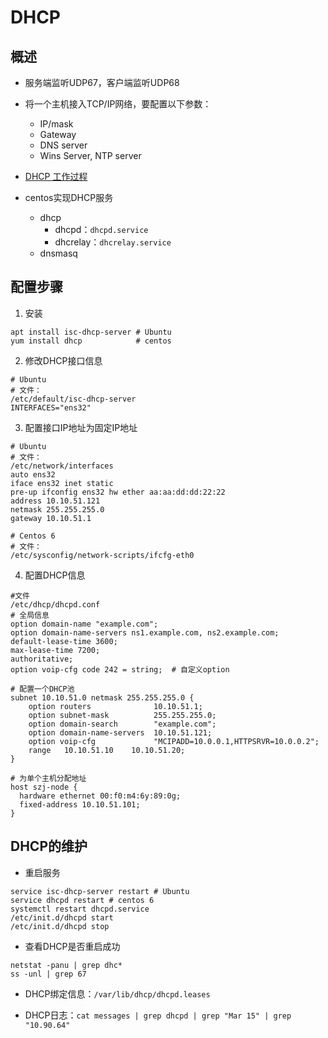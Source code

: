# DHCP

## 概述

- 服务端监听UDP67，客户端监听UDP68

- 将一个主机接入TCP/IP网络，要配置以下参数：
    - IP/mask
    - Gateway
    - DNS server
    - Wins Server, NTP server

- [DHCP 工作过程](https://www.zyops.com/dhcp-working-procedure/ "DHCP 工作过程")

- centos实现DHCP服务
    - dhcp
        - dhcpd：`dhcpd.service`
        - dhcrelay：`dhcrelay.service`
    - dnsmasq


## 配置步骤

1. 安装
```
apt install isc-dhcp-server # Ubuntu
yum install dhcp            # centos
```
2. 修改DHCP接口信息
```
# Ubuntu
# 文件：
/etc/default/isc-dhcp-server
INTERFACES="ens32"
```
3. 配置接口IP地址为固定IP地址
```
# Ubuntu
# 文件：
/etc/network/interfaces
auto ens32
iface ens32 inet static
pre-up ifconfig ens32 hw ether aa:aa:dd:dd:22:22
address 10.10.51.121
netmask 255.255.255.0
gateway 10.10.51.1

# Centos 6
# 文件：
/etc/sysconfig/network-scripts/ifcfg-eth0
```
4. 配置DHCP信息
```
#文件
/etc/dhcp/dhcpd.conf
# 全局信息
option domain-name "example.com";
option domain-name-servers ns1.example.com, ns2.example.com;
default-lease-time 3600;
max-lease-time 7200;
authoritative;
option voip-cfg code 242 = string;  # 自定义option

# 配置一个DHCP池
subnet 10.10.51.0 netmask 255.255.255.0 {
    option routers              10.10.51.1;
    option subnet-mask          255.255.255.0;
    option domain-search        "example.com";
    option domain-name-servers  10.10.51.121;
    option voip-cfg             "MCIPADD=10.0.0.1,HTTPSRVR=10.0.0.2";
    range   10.10.51.10    10.10.51.20;
}

# 为单个主机分配地址
host szj-node {
  hardware ethernet 00:f0:m4:6y:89:0g;
  fixed-address 10.10.51.101;
}
```

## DHCP的维护

- 重启服务
```
service isc-dhcp-server restart # Ubuntu
service dhcpd restart # centos 6
systemctl restart dhcpd.service
/etc/init.d/dhcpd start
/etc/init.d/dhcpd stop
```

- 查看DHCP是否重启成功
```
netstat -panu | grep dhc*
ss -unl | grep 67
```

- DHCP绑定信息：`/var/lib/dhcp/dhcpd.leases`

- DHCP日志：`cat messages | grep dhcpd | grep "Mar 15" | grep "10.90.64"`
